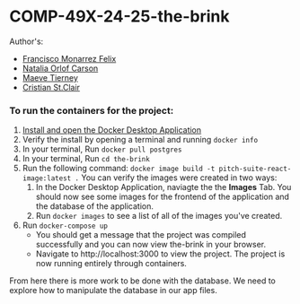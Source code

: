 # COMP-49X-24-25-the-brink

Author's:

- [Francisco Monarrez Felix](fmonarrezfelix@sandiego.edu)
- [Natalia Orlof Carson](norlofcarson@sandiego.edu)
- [Maeve Tierney](maevetierney@sandiego.edu)
- [Cristian St.Clair](cstclair@sandiego.edu)

### To run the containers for the project:

1. [Install and open the Docker Desktop Application](https://docs.docker.com/desktop/setup/install/mac-install/)
2. Verify the install by opening a terminal and running `docker info`
3. In your terminal, Run `docker pull postgres`
4. In your terminal, Run `cd the-brink`
5. Run the following command: `docker image build -t pitch-suite-react-image:latest .`
   You can verify the images were created in two ways:
   1. In the Docker Desktop Application, naviagte the the **Images** Tab. You should now see some images for the frontend of the application and the database of the application.
   2. Run `docker images` to see a list of all of the images you've created.
6. Run `docker-compose up`
   - You should get a message that the project was compiled successfully and you can now view the-brink in your browser.
   - Navigate to http://localhost:3000 to view the project. The project is now running entirely through containers.

From here there is more work to be done with the database.
We need to explore how to manipulate the database in our app files.
